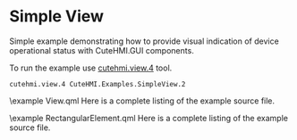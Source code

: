 # Simple View

Simple example demonstrating how to provide visual indication of device operational status with CuteHMI.GUI components.

To run the example use [cutehmi.view.4](../../../../tools/cutehmi.view.4/) tool.
```
cutehmi.view.4 CuteHMI.Examples.SimpleView.2
```

\example View.qml
Here is a complete listing of the example source file.

\example RectangularElement.qml
Here is a complete listing of the example source file.
